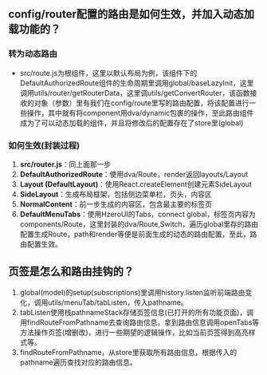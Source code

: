 ## config/router配置的路由是如何生效，并加入动态加载功能的？

### 转为动态路由

- src/route.js为根组件，这里以默认布局为例，该组件下的DefaultAuthorizedRoute组件的生命周期里调用global/baseLazyInit，这里调用utils/router/getRouterData，这里调utils/getConvertRouter，该函数接收的对象（参数）里有我们在config/route里写的路由配置，将该配置进行一些操作，其中就有将component用dva/dynamic包裹的操作，至此路由组件成为了可以动态加载的组件，并且将修改后的配置存在了store里(global)

### 如何生效(封装过程)

1. **src/router.js**：同上面那一步
2. **DefaultAuthorizedRoute**：使用dva/Route，render返回layouts/Layout
3. **Layout (DefaultLayout)**：使用React.createElement创建元素SideLayout
4. **SideLayout**：生成布局框架，包括侧边菜单栏，页头，内容区
5. **NormalContent**：前一步生成的内容区，包含最主要的标签页
6. **DefaultMenuTabs**：使用HzeroUI的Tabs，connect global，标签页内容为components/Route，这里封装的dva/Route,Switch，遍历global里存的路由配置生成Route，path和render等便是前面生成的动态的路由配置，至此，路由配置生效。

## 页签是怎么和路由挂钩的？

1. global(model)的setup(subscriptions)里调用history.listen监听前端路由变化，调用utils/menuTab/tabListen，传入pathname。
2. tabListen使用栈pathnameStack存储页签信息(已打开的所有功能页面)，调用findRouteFromPathname去查询路由信息，拿到路由信息调用openTabs等方法操作页签(增删改)，进行一些期望的逻辑操作，比如当前页签得到高亮样式等。
3. findRouteFromPathname，从store里获取所有路由信息，根据传入的pathname遍历查找对应的路由信息。
